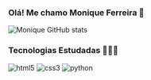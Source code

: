 ### Olá! Me chamo Monique Ferreira 💜


![Monique GitHub stats](https://github-readme-stats.vercel.app/api?username=MoniqueFerreira&show_icons=true&theme=dracula)


### Tecnologias Estudadas 👨🏼‍💻
<div style="display: inline-block;">
<img src="https://img.shields.io/badge/HTML5-E34F26?style=for-the-badge&logo=html5&logoColor=white" alt="html5">
 <img src="https://img.shields.io/badge/CSS-239120?&style=for-the-badge&logo=css3&logoColor=white" alt="css3">
<img src="https://img.shields.io/badge/Python-3776AB?style=for-the-badge&logo=python&logoColor=white" alt="python">



  
</div>





